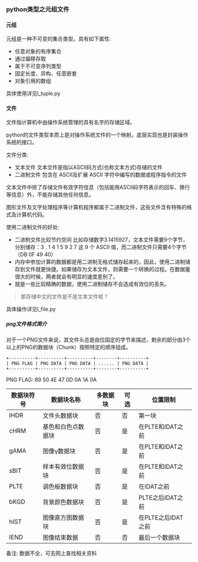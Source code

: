 ### python类型之元组文件

#### 元组

元组是一种不可变的集合类型。具有如下属性:

* 任意对象的有序集合
* 通过偏移存取
* 属于不可变序列类型
* 固定长度、异构、任意嵌套
* 对象引用的数组

具体使用详见l_tuple.py

#### 文件

文件指计算机中由操作系统管理的具有名字的存储区域。

python的文件类型本质上是对操作系统文件的一个映射。底层实现也是封装操作系统的接口。

文件分类:

* 文本文件 文本文件是指以ASCII码方式(也称文本方式)存储的文件
* 二进制文件 包含在 ASCII及扩展 ASCII 字符中编写的数据或程序指令的文件

文本文件中除了存储文件有效字符信息（包括能用ASCII码字符表示的回车、换行等信息）外，不能存储其他任何信息。

图形文件及文字处理程序等计算机程序都属于二进制文件，这些文件含有特殊的格式及计算机代码。

使用二进制文件的好处:

* 二进制文件比较节约空间 比如存储数字3.1415927，文本文件需要9个字节，分别储存：3 . 1 4 1 5 9 2 7 这 9 个 ASCII 值，而二进制文件只需要4个字节（DB 0F 49 40）
* 内存中参加计算的数据都是用二进制无格式储存起来的，因此，使用二进制储存到文件就更快捷。如果储存为文本文件，则需要一个转换的过程。在数据量很大的时候，两者就会有明显的速度差别了。
* 就是一些比较精确的数据，使用二进制储存不会造成有效位的丢失。

> 那存储中文的文件是不是文本文件呢？

具体操作详见l_file.py

##### png文件格式简介

对于一个PNG文件来说，其文件头总是由位固定的字节来描述，剩余的部分由3个以上的PNG的数据块（Chunk）按照特定的顺序组成。

```
+----------+----------+----------+--------+----------+
| PNG FLAG | PNG DATA | PNG DATA | ...... | PNG DATA |
+----------+----------+----------+--------+----------+
```

PNG FLAG: 89 50 4E 47 0D 0A 1A 0A

数据块符号 | 数据块名称 | 多数据块 | 可选 | 位置限制
---------|-----------|---------|-----|---------
IHDR | 文件头数据块 | 否 | 否 | 第一块 
cHRM | 基色和白色点数据块 | 否 | 是 | 在PLTE和IDAT之前
gAMA | 图像γ数据块 | 否 | 是 | 在PLTE和IDAT之前
sBIT | 样本有效位数据块 | 否 | 是 | 在PLTE和IDAT之前
PLTE | 调色板数据块 | 否 | 是 | 在IDAT之前
bKGD | 背景颜色数据块 | 否 | 是 | PLTE之后IDAT之前
hIST | 图像直方图数据块 | 否 | 是 | 在PLTE之后IDAT之前
IEND | 图像结束数据 | 否 | 否 | 最后一个数据块

备注: 数据不全，可去网上查找相关资料